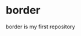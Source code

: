# border
border is my first repository
<html>
<head>
  <title>
biswa
    <title>
      </head>
    <style>
body{
background-color:cyan;
      color:red
      }
    </style>
    <body>
      hii i am biswa
    </body>
    </html>
  
